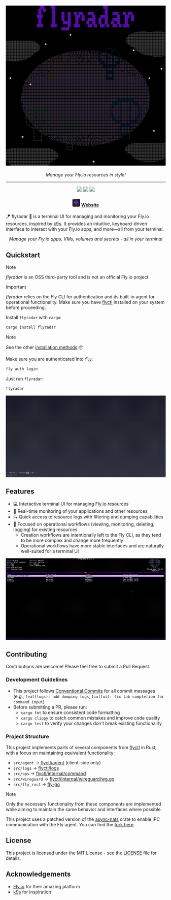 <p align="center">
    <img src="https://raw.githubusercontent.com/furkankly/flyradar/main/website/priv/flyradar.png" width="600" />
</p>

<p align="center">
<em>Manage your Fly.io resources in style!</em>
</p>

<hr/>

<p align="center">
<a href="https://crates.io/crates/flyradar"><img src="https://img.shields.io/crates/v/flyradar.svg?style=flat&labelColor=1d1d1d&color=5b21b6&logo=Rust&logoColor=white" /></a>
<a href="https://github.com/furkankly/homebrew-tap"><img src="https://img.shields.io/badge/homebrew-available-success?style=flat&labelColor=1d1d1d&color=5b21b6&logo=homebrew&logoColor=white" /></a>
<a href="https://github.com/furkankly/flyradar/actions?query=workflow%3A%22release%22"><img src="https://img.shields.io/github/actions/workflow/status/furkankly/flyradar/release.yml?style=flat&labelColor=1d1d1d6&color=white&logo=GitHub%20Actions&logoColor=white&label=deploy" /></a>
</p>

<h4 align="center">
  <img src="https://raw.githubusercontent.com/furkankly/flyradar/main/website/priv/favicon.svg" width="24" ></img>
<a href="https://flyradar.fly.dev/">Website</a>
</h4>

🪁 flyradar 🌟 is a terminal UI for managing and monitoring your Fly.io resources, inspired by [k9s](https://github.com/derailed/k9s). It provides an intuitive, keyboard-driven interface to interact with your Fly.io apps, and more—all from your terminal.

<p align="center">
<em>Manage your Fly.io apps, VMs, volumes and secrets - all in your terminal</em>
</p>

## Quickstart

> [!NOTE]
>
> _flyradar_ is an OSS third-party tool and is not an official Fly.io project.

> [!IMPORTANT]
>
> _flyradar_ relies on the Fly CLI for authentication and its built-in agent for operational functionality. Make sure you have [flyctl](https://fly.io/docs/hands-on/install-flyctl/) installed on your system before proceeding.

Install `flyradar` with `cargo`:

```bash
cargo install flyradar
```

> [!NOTE]  
> See the other [installation methods](https://flyradar.fly.dev/#installation) 📦

Make sure you are authenticated into `fly`:

```bash
fly auth login
```

Just run `flyradar`:

```bash
flyradar
```

![Demo](website/priv/quickstart.gif)

## Features

- 💻 Interactive terminal UI for managing Fly.io resources
- 🔄 Real-time monitoring of your applications and other resources
- 🔍 Quick access to resource logs with filtering and dumping capabilities
- 🎯 Focused on operational workflows (viewing, monitoring, deleting, logging) for existing resources
  - Creation workflows are intentionally left to the Fly CLI, as they tend to be more complex and change more frequently
  - Operational workflows have more stable interfaces and are naturally well-suited for a terminal UI

![Features](website/priv/features.gif)

## Contributing

Contributions are welcome! Please feel free to submit a Pull Request.

### Development Guidelines

- This project follows [Conventional Commits](https://www.conventionalcommits.org/) for all commit messages (e.g., `feat(logs): add dumping logs`, `fix(tui): fix tab completion for command input`)
- Before submitting a PR, please run:
  - `cargo fmt` to ensure consistent code formatting
  - `cargo clippy` to catch common mistakes and improve code quality
  - `cargo test` to verify your changes don't break existing functionality

### Project Structure

This project implements parts of several components from [flyctl](https://github.com/superfly/flyctl) in Rust, with a focus on maintaining equivalent functionality:

- `src/agent` → [flyctl/agent](https://github.com/superfly/flyctl/tree/master/agent) (client-side only)
- `src/logs` → [flyctl/logs](https://github.com/superfly/flyctl/tree/master/logs)
- `src/ops` → [flyctl/internal/command](https://github.com/superfly/flyctl/tree/master/internal/command)
- `src/wireguard` → [flyctl/internal/wireguard/wg.go](https://github.com/superfly/flyctl/blob/master/internal/wireguard/wg.go)
- `src/fly_rust` → [fly-go](https://github.com/superfly/fly-go)

> [!NOTE]
>
> Only the necessary functionality from these components are implemented while aiming to maintain the same behavior and interfaces where possible.

This project uses a patched version of the [async-nats](https://github.com/nats-io/nats.rs/tree/main) crate to enable IPC communication with the Fly agent. You can find the [fork here](https://github.com/furkankly/nats.rs/tree/ipc-support).

## License

This project is licensed under the MIT License - see the [LICENSE](./LICENSE) file for details.

## Acknowledgements

- [Fly.io](https://fly.io) for their amazing platform
- [k9s](https://github.com/derailed/k9s) for inspiration
